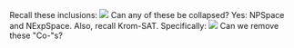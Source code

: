 Recall these inclusions:
![](Pasted%20image%2020231204160635.png)
Can any of these be collapsed? Yes: NPSpace and NExpSpace.
Also, recall Krom-SAT. Specifically:
![](Pasted%20image%2020231204160830.png)
Can we remove these "Co-"s?